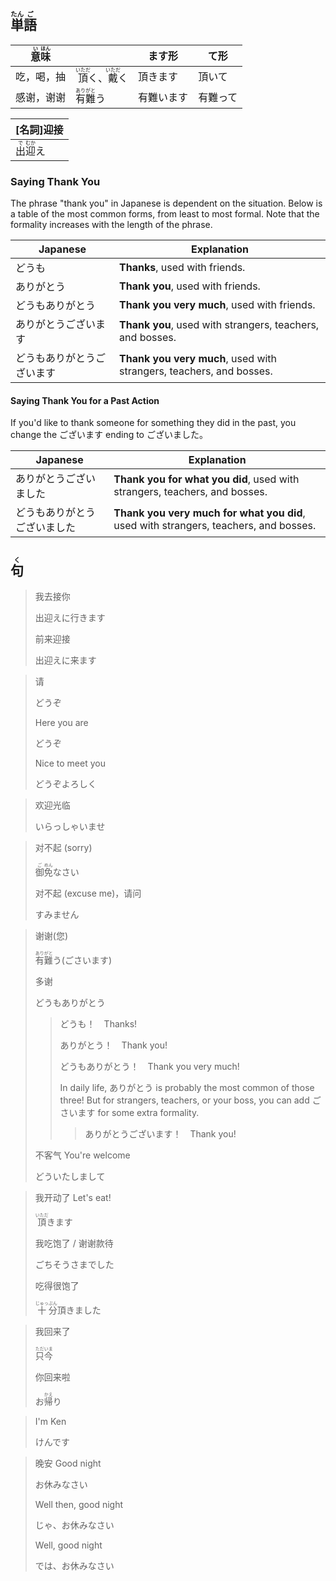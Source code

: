 ## <ruby>単<rt>たん</rt>語<rt>ご</rt></ruby>

| <ruby>意<rt>い</rt>味<rt>ほん</rt></ruby> |                                                              | ます形     | て形     |
| ----------------------------------------- | ------------------------------------------------------------ | ---------- | -------- |
| 吃，喝，抽                                | <ruby>頂<rt>いただ</rt>く</ruby>、<ruby>戴<rt>いただ</rt>く</ruby> | 頂きます   | 頂いて   |
| 感谢，谢谢                                | <ruby>有<rt>あり</rt>難<rt>がと</rt>う</ruby>                | 有難います | 有難って |

| [名詞]迎接                                  |
| ------------------------------------------- |
| <ruby>出<rt>で</rt>迎<rt>むか</rt>え</ruby> |



### Saying Thank You

The phrase "thank you" in Japanese is dependent on the situation.  Below is a table of the most common forms, from least to most formal.  Note that the formality increases with the length of the phrase.

| Japanese                   | Explanation                                                  |
| -------------------------- | ------------------------------------------------------------ |
| どうも                     | **Thanks**, used with friends.                               |
| ありがとう                 | **Thank you**, used with friends.                            |
| どうもありがとう           | **Thank you very much**, used with friends.                  |
| ありがとうございます       | **Thank you**, used with strangers, teachers, and bosses.    |
| どうもありがとうございます | **Thank you very much**, used with strangers, teachers, and bosses. |

#### Saying Thank You for a Past Action

If you'd like to thank someone for something they did in the past, you change the ございます ending to ございました。

| Japanese                     | Explanation                                                  |
| ---------------------------- | ------------------------------------------------------------ |
| ありがとうございました       | **Thank you for what you did**, used with strangers, teachers, and bosses. |
| どうもありがとうございました | **Thank you very much for what you did**, used with strangers, teachers, and bosses. |



## <ruby>句<rt>く</rt></ruby>

> 我去接你
>
> 出迎えに行きます
>
> 前来迎接
>
> 出迎えに来ます

> 请
>
> どうぞ
>
> Here you are
>
> どうぞ
>
> Nice to meet you
>
> どうぞよろしく

> 欢迎光临
>
> いらっしゃいませ

> 对不起 (sorry)
>
> <ruby>御<rt>ご</rt>免<rt>めん</rt></ruby>なさい
>
> 对不起 (excuse me)，请问
>
> すみません

> 谢谢(您)
>
> <ruby>有<rt>あり</rt>難<rt>がと</rt>う</ruby>(ごさいます)
>
> 多谢
>
> どうもありがとう
>
> > どうも！　Thanks!
> >
> > ありがとう！　Thank you!
> >
> > どうもありがとう！　Thank you very much!
> >
> > In daily life, ありがとう is probably the most common of those three! But for strangers, teachers, or your boss, you can add ごさいます for some extra formality.
> >
> > > ありがとうございます！　Thank you!
>
> 不客气 You're welcome
>
> どういたしまして

> 我开动了 Let's eat!
>
> <ruby>頂<rt>いただ</rt>き</ruby>ます
>
> 我吃饱了 / 谢谢款待
>
> ごちそうさまでした
>
> 吃得很饱了
>
> <ruby>十<rt>じゅっ</rt>分<rt>ぶん</rt></ruby>頂きました

> 我回来了
>
> <ruby>只<rt>ただ</rt>今<rt>いま</rt></ruby>
>
> 你回来啦
>
> お<ruby>帰<rt>かえ</rt>り</ruby>

> I'm Ken
>
> けんです

> 晚安 Good night
>
> お休みなさい
>
> Well then, good night
>
> じゃ、お休みなさい
>
> Well, good night
>
> では、お休みなさい